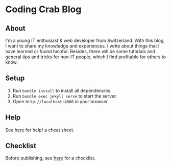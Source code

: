 # Coding Crab Blog

## About

I'm a young IT enthusiast & web developer from Switzerland. With this blog, I want to share my knowledge and experiences. I write about things that I have learned or found helpful. Besides, there will be some tutorials and general tips and tricks for non-IT people, which I find profitable for others to know.

## Setup

1. Run `bundle install` to install all dependencies.
2. Run `bundle exec jekyll serve` to start the server.
3. Open `http://localhost:4000` in your browser.

## Help

See [here](_docs/help.md) for help/ a cheat sheet.

## Checklist

Before publishing, see [here](_docs/checklist.md) for a checklist.
